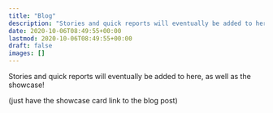 ```yaml
---
title: "Blog"
description: "Stories and quick reports will eventually be added to here, as well as the showcase!"
date: 2020-10-06T08:49:55+00:00
lastmod: 2020-10-06T08:49:55+00:00
draft: false
images: []
---
```


Stories and quick reports will eventually be added to here, as well as the showcase!

(just have the showcase card link to the blog post)
